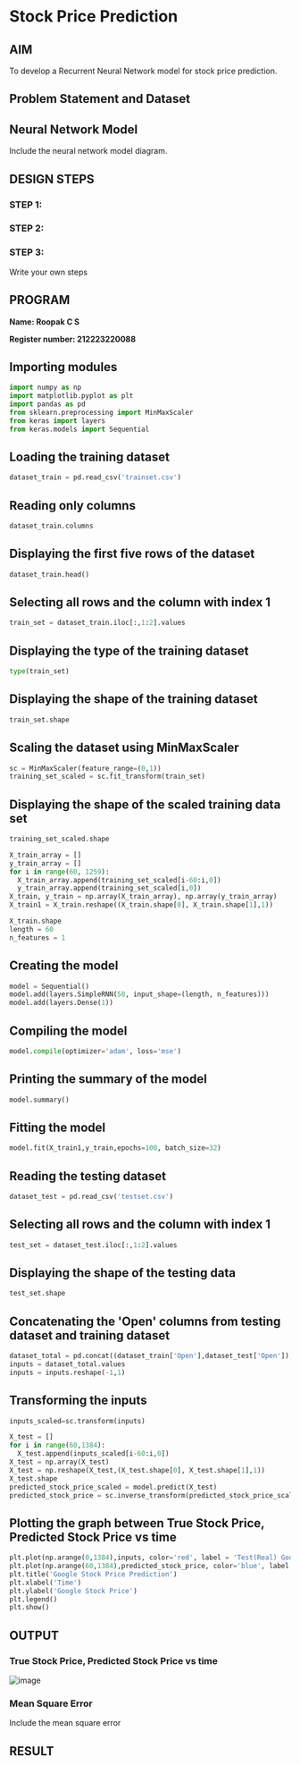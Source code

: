 # Stock Price Prediction

## AIM

To develop a Recurrent Neural Network model for stock price prediction.

## Problem Statement and Dataset

## Neural Network Model

Include the neural network model diagram.

## DESIGN STEPS

### STEP 1:

### STEP 2:

### STEP 3:

Write your own steps

## PROGRAM

**Name: Roopak C S**

**Register number: 212223220088**
## Importing modules
````python
import numpy as np
import matplotlib.pyplot as plt
import pandas as pd
from sklearn.preprocessing import MinMaxScaler
from keras import layers
from keras.models import Sequential
````
## Loading the training dataset
````python
dataset_train = pd.read_csv('trainset.csv')
````
## Reading only columns
````python
dataset_train.columns
````
## Displaying the first five rows of the dataset
````python
dataset_train.head()
````
## Selecting all rows and the column with index 1
````python
train_set = dataset_train.iloc[:,1:2].values
````
## Displaying the type of the training dataset
````python
type(train_set)
````
## Displaying the shape of the training dataset
````python
train_set.shape
````
## Scaling the dataset using MinMaxScaler
````python
sc = MinMaxScaler(feature_range=(0,1))
training_set_scaled = sc.fit_transform(train_set)
````
## Displaying the shape of the scaled training data set
````python
training_set_scaled.shape
````
````python
X_train_array = []
y_train_array = []
for i in range(60, 1259):
  X_train_array.append(training_set_scaled[i-60:i,0])
  y_train_array.append(training_set_scaled[i,0])
X_train, y_train = np.array(X_train_array), np.array(y_train_array)
X_train1 = X_train.reshape((X_train.shape[0], X_train.shape[1],1))

X_train.shape
length = 60
n_features = 1
````
## Creating the model
````python
model = Sequential()
model.add(layers.SimpleRNN(50, input_shape=(length, n_features)))
model.add(layers.Dense(1))
````
## Compiling the model
````python
model.compile(optimizer='adam', loss='mse')
````
## Printing the summary of the model
````python
model.summary()
````
## Fitting the model
````python
model.fit(X_train1,y_train,epochs=100, batch_size=32)
````
## Reading the testing dataset
````python
dataset_test = pd.read_csv('testset.csv')
````
## Selecting all rows and the column with index 1
````python
test_set = dataset_test.iloc[:,1:2].values
````
## Displaying the shape of the testing data
````python
test_set.shape
````
## Concatenating the 'Open' columns from testing dataset and training dataset
````python
dataset_total = pd.concat((dataset_train['Open'],dataset_test['Open']),axis=0)
inputs = dataset_total.values
inputs = inputs.reshape(-1,1)
````
## Transforming the inputs
````python
inputs_scaled=sc.transform(inputs)
````
````python
X_test = []
for i in range(60,1384):
  X_test.append(inputs_scaled[i-60:i,0])
X_test = np.array(X_test)
X_test = np.reshape(X_test,(X_test.shape[0], X_test.shape[1],1))
X_test.shape
predicted_stock_price_scaled = model.predict(X_test)
predicted_stock_price = sc.inverse_transform(predicted_stock_price_scaled)
````
## Plotting the graph between True Stock Price, Predicted Stock Price vs time
````python
plt.plot(np.arange(0,1384),inputs, color='red', label = 'Test(Real) Google stock price')
plt.plot(np.arange(60,1384),predicted_stock_price, color='blue', label = 'Predicted Google stock price')
plt.title('Google Stock Price Prediction')
plt.xlabel('Time')
plt.ylabel('Google Stock Price')
plt.legend()
plt.show()
````

## OUTPUT

### True Stock Price, Predicted Stock Price vs time

![image](https://github.com/RoopakCS/rnn-stock-price-prediction/assets/139228922/dd315760-71da-4468-845c-58e639e11e13)

### Mean Square Error

Include the mean square error

## RESULT
